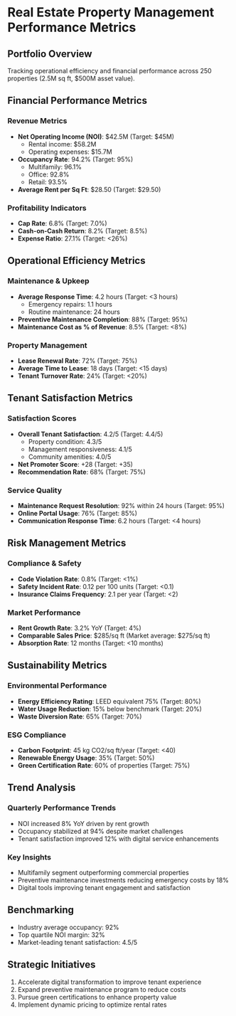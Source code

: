 # Real Estate Property Management Performance Metrics

## Portfolio Overview
Tracking operational efficiency and financial performance across 250 properties (2.5M sq ft, $500M asset value).

## Financial Performance Metrics

### Revenue Metrics
- **Net Operating Income (NOI)**: $42.5M (Target: $45M)
  - Rental income: $58.2M
  - Operating expenses: $15.7M
- **Occupancy Rate**: 94.2% (Target: 95%)
  - Multifamily: 96.1%
  - Office: 92.8%
  - Retail: 93.5%
- **Average Rent per Sq Ft**: $28.50 (Target: $29.50)

### Profitability Indicators
- **Cap Rate**: 6.8% (Target: 7.0%)
- **Cash-on-Cash Return**: 8.2% (Target: 8.5%)
- **Expense Ratio**: 27.1% (Target: <26%)

## Operational Efficiency Metrics

### Maintenance & Upkeep
- **Average Response Time**: 4.2 hours (Target: <3 hours)
  - Emergency repairs: 1.1 hours
  - Routine maintenance: 24 hours
- **Preventive Maintenance Completion**: 88% (Target: 95%)
- **Maintenance Cost as % of Revenue**: 8.5% (Target: <8%)

### Property Management
- **Lease Renewal Rate**: 72% (Target: 75%)
- **Average Time to Lease**: 18 days (Target: <15 days)
- **Tenant Turnover Rate**: 24% (Target: <20%)

## Tenant Satisfaction Metrics

### Satisfaction Scores
- **Overall Tenant Satisfaction**: 4.2/5 (Target: 4.4/5)
  - Property condition: 4.3/5
  - Management responsiveness: 4.1/5
  - Community amenities: 4.0/5
- **Net Promoter Score**: +28 (Target: +35)
- **Recommendation Rate**: 68% (Target: 75%)

### Service Quality
- **Maintenance Request Resolution**: 92% within 24 hours (Target: 95%)
- **Online Portal Usage**: 76% (Target: 85%)
- **Communication Response Time**: 6.2 hours (Target: <4 hours)

## Risk Management Metrics

### Compliance & Safety
- **Code Violation Rate**: 0.8% (Target: <1%)
- **Safety Incident Rate**: 0.12 per 100 units (Target: <0.1)
- **Insurance Claims Frequency**: 2.1 per year (Target: <2)

### Market Performance
- **Rent Growth Rate**: 3.2% YoY (Target: 4%)
- **Comparable Sales Price**: $285/sq ft (Market average: $275/sq ft)
- **Absorption Rate**: 12 months (Target: <10 months)

## Sustainability Metrics

### Environmental Performance
- **Energy Efficiency Rating**: LEED equivalent 75% (Target: 80%)
- **Water Usage Reduction**: 15% below benchmark (Target: 20%)
- **Waste Diversion Rate**: 65% (Target: 70%)

### ESG Compliance
- **Carbon Footprint**: 45 kg CO2/sq ft/year (Target: <40)
- **Renewable Energy Usage**: 35% (Target: 50%)
- **Green Certification Rate**: 60% of properties (Target: 75%)

## Trend Analysis

### Quarterly Performance Trends
- NOI increased 8% YoY driven by rent growth
- Occupancy stabilized at 94% despite market challenges
- Tenant satisfaction improved 12% with digital service enhancements

### Key Insights
- Multifamily segment outperforming commercial properties
- Preventive maintenance investments reducing emergency costs by 18%
- Digital tools improving tenant engagement and satisfaction

## Benchmarking
- Industry average occupancy: 92%
- Top quartile NOI margin: 32%
- Market-leading tenant satisfaction: 4.5/5

## Strategic Initiatives
1. Accelerate digital transformation to improve tenant experience
2. Expand preventive maintenance program to reduce costs
3. Pursue green certifications to enhance property value
4. Implement dynamic pricing to optimize rental rates
